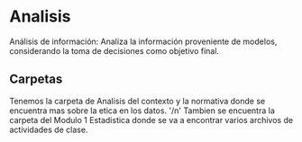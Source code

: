 # Analisis
Análisis de información: Analiza la información proveniente de modelos, considerando la toma de decisiones como objetivo final.

## Carpetas
Tenemos la carpeta de Analisis del contexto y la normativa donde se encuentra mas sobre la etica en los datos. '/n'
Tambien se encuentra la carpeta del Modulo 1 Estadistica donde se va a encontrar varios archivos de actividades de clase.
